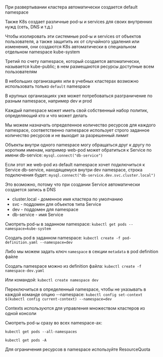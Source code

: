 При развертывании кластера автоматически создается default namespace

Также K8s создает различные pod-ы и services для своих внутренних нужд (сеть, DNS и т.д.)

Чтобы изолировать эти системные pod-ы и services от объектов пользователя, а также защитить их от случайного удаления или изменения, они создаются K8s автоматически в специальном отдельном namespace kube-system

Третий по счету namespace, который создается автоматически, называется kube-public; в нем размещаются ресурсы доступные всем пользователям

В небольших организациях или в учебных кластерах возможно использовать только `default` namespace

В крупных организациях уже может потребоваться разграничение по разным namespace, например dev и prod

Каждый namespace может иметь свой собственный набор политик, определяющий кто и что может делать

Мы можем назначать определенное количество ресурсов для каждого namespace, соответственно namespace использует строго заданное количество ресурсов и не выходит за разрешенный лимит

Объекты внутри одного namespace могу обращаться друг к другу по коротким именам, например web-pod может обратиться к Service по имени db-service:
`mysql.connect("db-service")`

Если этот же web-pod из default namespace хочет подключиться к Service db-service, находящемуся внутри dev namespace, строка подключения будет:
`mysql.connect("db-service.dev.svc.cluster.local")`

Это возможно, потому что при создании Service автоматически создается запись в DNS

- cluster.local - доменное имя кластера по умолчанию
- svc - поддомен для объектов типа Service
- dev - поддомен для namespace
- db-service - имя Service

Смотреть pod-ы в заданном namespace:
`kubectl get pods --namespace=kube-system`

Создать pod в заданном namespace:
`kubectl create -f pod-definition.yaml --namespace=dev`

Либо мы можем задать ключ `namespace` в секции `metadata` в pod definition файле

Создать namespace можно из definition файла:
`kubectl create -f namespace-dev.yaml`

Или командой:
`kubectl create namespace dev`

Переключиться в определенный namespace, чтобы не указывать в каждой команде опцию --namespace:
`kubectl config set-context $(kubectl config current-context) --namespace=dev`

Contexts используются для управления множеством кластеров из одной консоли

Смотреть pod-ы сразу во всех namespace-ах:

`kubectl get pods --all-namespaces`

`kubectl get pods -A`

Для ограничения ресурсов в namespace используйте ResourceQuota



